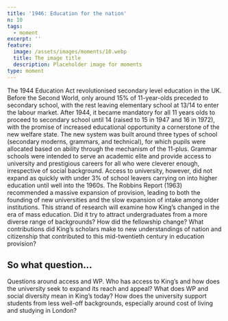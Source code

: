 ```yaml
---
title: '1946: Education for the nation'
n: 10
tags:
  - moment
excerpt: ''
feature:
  image: /assets/images/moments/10.webp
  title: The image title
  description: Placeholder image for moments
type: moment
---
```


The 1944 Education Act revolutionised secondary level education in the UK. Before the Second World, only around 15% of 11-year-olds preceded to secondary school, with the rest leaving elementary school at 13/14 to enter the labour market. After 1944, it became mandatory for all 11 years olds to proceed to secondary school until 14 (raised to 15 in 1947 and 16 in 1972), with the promise of increased educational opportunity a cornerstone of the new welfare state. The new system was built around three types of school (secondary moderns, grammars, and technical), for which pupils were allocated based on ability through the mechanism of the 11-plus. Grammar schools were intended to serve an academic elite and provide access to university and prestigious careers for all who were cleverer enough, irrespective of social background. Access to university, however, did not expand as quickly with under 3% of school leavers carrying on into higher education until well into the 1960s. The Robbins Report (1963) recommended a massive expansion of provision, leading to both the founding of new universities and the slow expansion of intake among older institutions. This strand of research will examine how King’s changed in the era of mass education. Did it try to attract undergraduates from a more diverse range of backgrounds? How did the fellowship change? What contributions did King’s scholars make to new understandings of nation and citizenship that contributed to this mid-twentieth century in education provision?

## So what question...

Questions around access and WP. Who has access to King’s and how does the university seek to expand its reach and appeal? What does WP and social diversity mean in King’s today? How does the university support students from less well-off backgrounds, especially around cost of living and studying in London?
